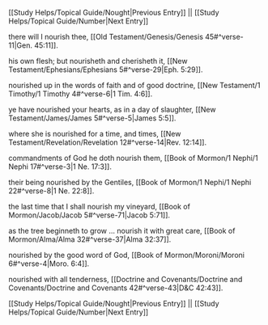 [[Study Helps/Topical Guide/Nought|Previous Entry]]  ||  [[Study Helps/Topical Guide/Number|Next Entry]]

 there will I nourish thee, [[Old Testament/Genesis/Genesis 45#^verse-11|Gen. 45:11]].

 his own flesh; but nourisheth and cherisheth it, [[New Testament/Ephesians/Ephesians 5#^verse-29|Eph. 5:29]].

 nourished up in the words of faith and of good doctrine, [[New Testament/1 Timothy/1 Timothy 4#^verse-6|1 Tim. 4:6]].

 ye have nourished your hearts, as in a day of slaughter, [[New Testament/James/James 5#^verse-5|James 5:5]].

 where she is nourished for a time, and times, [[New Testament/Revelation/Revelation 12#^verse-14|Rev. 12:14]].

 commandments of God he doth nourish them, [[Book of Mormon/1 Nephi/1 Nephi 17#^verse-3|1 Ne. 17:3]].

 their being nourished by the Gentiles, [[Book of Mormon/1 Nephi/1 Nephi 22#^verse-8|1 Ne. 22:8]].

 the last time that I shall nourish my vineyard, [[Book of Mormon/Jacob/Jacob 5#^verse-71|Jacob 5:71]].

 as the tree beginneth to grow ... nourish it with great care, [[Book of Mormon/Alma/Alma 32#^verse-37|Alma 32:37]].

 nourished by the good word of God, [[Book of Mormon/Moroni/Moroni 6#^verse-4|Moro. 6:4]].

 nourished with all tenderness, [[Doctrine and Covenants/Doctrine and Covenants/Doctrine and Covenants 42#^verse-43|D&C 42:43]].

[[Study Helps/Topical Guide/Nought|Previous Entry]]  ||  [[Study Helps/Topical Guide/Number|Next Entry]]
